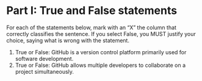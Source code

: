 # Part I: True and False statements

For each of the statements below, mark with an “X” the column that correctly classifies the sentence. If you select False, you MUST justify your choice, saying what is wrong with the statement.

1. True or False: GitHub is a version control platform primarily used for software development.
2. True or False: GitHub allows multiple developers to collaborate on a project simultaneously.


